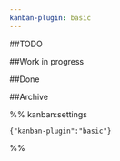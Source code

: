 ```yaml
---
kanban-plugin: basic
---
```


##TODO

##Work in progress

##Done

##Archive

%% kanban:settings

```
{"kanban-plugin":"basic"}
```

%%
